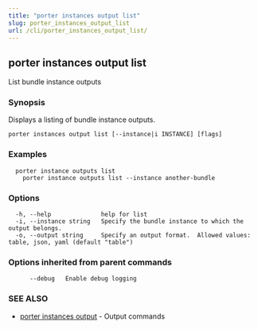 ```yaml
---
title: "porter instances output list"
slug: porter_instances_output_list
url: /cli/porter_instances_output_list/
---
```

## porter instances output list

List bundle instance outputs

### Synopsis

Displays a listing of bundle instance outputs.

```
porter instances output list [--instance|i INSTANCE] [flags]
```

### Examples

```
  porter instance outputs list
    porter instance outputs list --instance another-bundle

```

### Options

```
  -h, --help              help for list
  -i, --instance string   Specify the bundle instance to which the output belongs.
  -o, --output string     Specify an output format.  Allowed values: table, json, yaml (default "table")
```

### Options inherited from parent commands

```
      --debug   Enable debug logging
```

### SEE ALSO

* [porter instances output](/cli/porter_instances_output/)	 - Output commands

